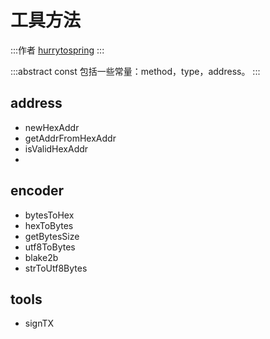 # 工具方法

:::作者
[hurrytospring](https://github.com/hurrytospring)
:::

:::abstract
const 包括一些常量：method，type，address。
:::

## address
- newHexAddr
- getAddrFromHexAddr  
- isValidHexAddr
- 
## encoder
- bytesToHex
- hexToBytes
- getBytesSize
- utf8ToBytes
- blake2b
- strToUtf8Bytes

## tools
- signTX
